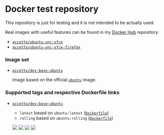 # Docker test repository

This repository is just for testing and it is not intended to be actually used.

Real images with useful features can be found in my [Docker Hub][accetto-docker] repository:

* [`accetto/ubuntu-vnc-xfce`][acceto-docker-vnc-base]
* [`accetto/ubuntu-vnc-xfce-firefox`][accetto-docker-vnc-firefox]

### Image set

* [`accetto/dev-base-ubuntu`][accetto-docker-dev-base-ubuntu]

    Image based on the official [`ubuntu`][docker-ubuntu] image.


### Supported tags and respective Dockerfile links

* [`accetto/dev-base-ubuntu`][accetto-docker-dev-base-ubuntu]

    * `latest` based on `ubuntu:latest` ([`Dockerfile`][accetto-dockerfile-dev-base-ubuntu])
    * `rolling` based on `ubuntu:rolling` ([`Dockerfile`][accetto-dockerfile-dev-base-ubuntu_rolling])
    
    [![](https://images.microbadger.com/badges/version/accetto/dev-base-ubuntu.svg)](https://microbadger.com/images/accetto/dev-base-ubuntu "Get your own version badge on microbadger.com") [![](https://images.microbadger.com/badges/image/accetto/dev-base-ubuntu.svg)](https://microbadger.com/images/accetto/dev-base-ubuntu "Get your own image badge on microbadger.com") [![](https://images.microbadger.com/badges/version/accetto/dev-base-ubuntu:rolling.svg)](https://microbadger.com/images/accetto/dev-base-ubuntu:rolling "Get your own version badge on microbadger.com") [![](https://images.microbadger.com/badges/image/accetto/dev-base-ubuntu:rolling.svg)](https://microbadger.com/images/accetto/dev-base-ubuntu:rolling "Get your own image badge on microbadger.com")

[accetto-docker]: https://hub.docker.com/u/accetto/
[acceto-docker-vnc-base]: https://hub.docker.com/r/accetto/ubuntu-vnc-xfce/
[accetto-docker-vnc-firefox]: https://hub.docker.com/r/accetto/ubuntu-vnc-xfce-firefox/
[accetto-docker-dev-base-ubuntu]: https://hub.docker.com/r/accetto/dev-base-ubuntu/
[accetto-dockerfile-dev-base-ubuntu]: https://github.com/accetto/dev-base/blob/master/Dockerfile-ubuntu
[accetto-dockerfile-dev-base-ubuntu_rolling]: https://github.com/accetto/dev-base/blob/master/Dockerfile-ubuntu_rolling

[docker-ubuntu]: https://hub.docker.com/_/ubuntu/
